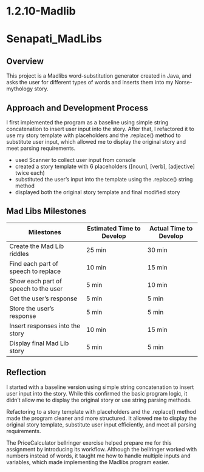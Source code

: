 # 1.2.10-Madlib

# Senapati_MadLibs

## Overview
This project is a Madlibs word-substitution generator created in Java, and asks the user for different types of words and inserts them into my Norse-mythology story.  

## Approach and Development Process
I first implemented the program as a baseline using simple string concatenation to insert user input into the story. After that, I refactored it to use my story template with placeholders and the .replace() method to substitute user input, which allowed me to display the original story and meet parsing requirements.  

- used Scanner to collect user input from console  
- created a story template with 6 placeholders ([noun], [verb], [adjective] twice each)  
- substituted the user’s input into the template using the .replace() string method  
- displayed both the original story template and final modified story

## Mad Libs Milestones

| Milestones                        | Estimated Time to Develop | Actual Time to Develop |
|-----------------------------------|--------------------------|-----------------------|
| Create the Mad Lib riddles         | 25 min                   | 30 min                |
| Find each part of speech to replace| 10 min                   | 15 min                |
| Show each part of speech to the user| 5 min                   | 10 min                |
| Get the user’s response            | 5 min                    | 5 min                 |
| Store the user’s response          | 5 min                    | 5 min                 |
| Insert responses into the story    | 10 min                   | 15 min                |
| Display final Mad Lib story        | 5 min                    | 5 min                 |

## Reflection
I started with a baseline version using simple string concatenation to insert user input into the story. While this confirmed the basic program logic, it didn’t allow me to display the original story or use string parsing methods.  

Refactoring to a story template with placeholders and the .replace() method made the program cleaner and more structured. It allowed me to display the original story template, substitute user input efficiently, and meet all parsing requirements.  

The PriceCalculator bellringer exercise helped prepare me for this assignment by introducing its workflow. Although the bellringer worked with numbers instead of words, it taught me how to handle multiple inputs and variables, which made implementing the Madlibs program easier.  
